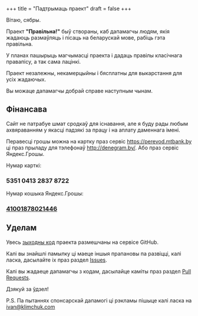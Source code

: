 +++
title = "Падтрымаць праект"
draft = false
+++


Вітаю, сябры. 

Праект **"Правільна!"** быў створаны, каб дапамагчы людям, якія жадаюць размаўляць і пісаць на беларускай мове, рабіць гэта правільна.

У планах пашырыць магчымасці праекта і дадаць правілы класічнага правапісу, а так сама лацінкі. 

Праект незалежны, некамерцыйны і бясплатны для выкарстання для усіх жадаючых.

Вы можаце дапамагчы добрай справе наступным чынам.


## Фінансава

Сайт не патрабуе шмат сродкаў для існавання, але я буду рады любым ахвяраванням у якасці падзякі за працу і на аплату даменнага імені.

Перавесці грошы можна на картку праз сервіс https://perevod.mtbank.by ці праз прыладу для тэлефонаў http://denegram.by/. Або праз сервіс Яндекс.Грошы.

Нумар карткі:

### 5351 0413 2837 8722

Нумар кошыка Яндекс.Грошы:

### [41001878021446](https://money.yandex.ru/to/41001878021446/500)


## Уделам

Увесь [зыходны код](https://github.com/Alroniks/pravilnaby) праекта размешчаны на сервісе GitHub. 

Калі вы знайшлі памылку ці маеце іншыя прапановы па развіцці, калі ласка, дасылайте іх праз раздел [Issues](https://github.com/Alroniks/pravilnaby/issues).

Калі вы жадаеце дапамагчы з кодам, дасылайце каміты праз раздел [Pull Requests](https://github.com/Alroniks/pravilnaby/pulls).

Дзякуй за ўдзел!

P.S. Па пытаннях спонсарскай дапамогі ці рэкламы пішыце калі ласка на [ivan@klimchuk.com](mailto:ivan@klimchuk.com)